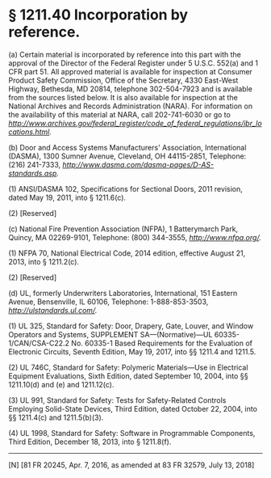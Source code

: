 # § 1211.40   Incorporation by reference.

(a) Certain material is incorporated by reference into this part with the approval of the Director of the Federal Register under 5 U.S.C. 552(a) and 1 CFR part 51. All approved material is available for inspection at Consumer Product Safety Commission, Office of the Secretary, 4330 East-West Highway, Bethesda, MD 20814, telephone 302-504-7923 and is available from the sources listed below. It is also available for inspection at the National Archives and Records Administration (NARA). For information on the availability of this material at NARA, call 202-741-6030 or go to *http://www.archives.gov/federal_register/code_of_federal_regulations/ibr_locations.html.*

(b) Door and Access Systems Manufacturers' Association, International (DASMA), 1300 Sumner Avenue, Cleveland, OH 44115-2851, Telephone: (216) 241-7333, *http://www.dasma.com/dasma-pages/D-AS-standards.asp.*

(1) ANSI/DASMA 102, Specifications for Sectional Doors, 2011 revision, dated May 19, 2011, into § 1211.6(c).


(2) [Reserved]


(c) National Fire Prevention Association (NFPA), 1 Batterymarch Park, Quincy, MA 02269-9101, Telephone: (800) 344-3555, *http://www.nfpa.org/.*

(1) NFPA 70, National Electrical Code, 2014 edition, effective August 21, 2013, into § 1211.2(c).


(2) [Reserved]


(d) UL, formerly Underwriters Laboratories, International, 151 Eastern Avenue, Bensenville, IL 60106, Telephone: 1-888-853-3503, *http://ulstandards.ul.com/.*

(1) UL 325, Standard for Safety: Door, Drapery, Gate, Louver, and Window Operators and Systems, SUPPLEMENT SA—(Normative)—UL 60335-1/CAN/CSA-C22.2 No. 60335-1 Based Requirements for the Evaluation of Electronic Circuits, Seventh Edition, May 19, 2017, into §§ 1211.4 and 1211.5.


(2) UL 746C, Standard for Safety: Polymeric Materials—Use in Electrical Equipment Evaluations, Sixth Edition, dated September 10, 2004, into §§ 1211.10(d) and (e) and 1211.12(c).


(3) UL 991, Standard for Safety: Tests for Safety-Related Controls Employing Solid-State Devices, Third Edition, dated October 22, 2004, into §§ 1211.4(c) and 1211.5(b)(3).


(4) UL 1998, Standard for Safety: Software in Programmable Components, Third Edition, December 18, 2013, into § 1211.8(f).



---

[N] [81 FR 20245, Apr. 7, 2016, as amended at 83 FR 32579, July 13, 2018]




